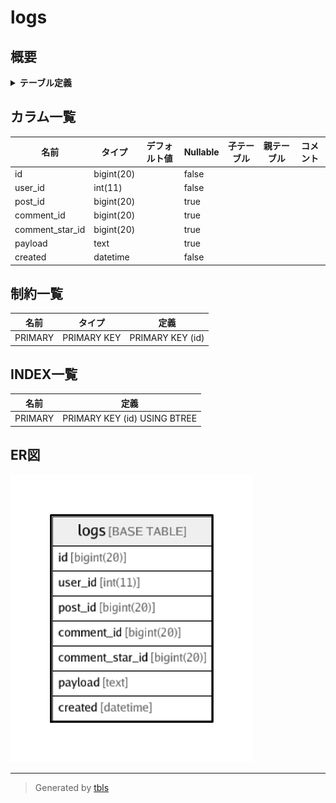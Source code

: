 # logs

## 概要

<details>
<summary><strong>テーブル定義</strong></summary>

```sql
CREATE TABLE `logs` (
  `id` bigint(20) NOT NULL AUTO_INCREMENT,
  `user_id` int(11) NOT NULL,
  `post_id` bigint(20) DEFAULT NULL,
  `comment_id` bigint(20) DEFAULT NULL,
  `comment_star_id` bigint(20) DEFAULT NULL,
  `payload` text,
  `created` datetime NOT NULL,
  PRIMARY KEY (`id`)
) ENGINE=InnoDB DEFAULT CHARSET=latin1
```

</details>

## カラム一覧

| 名前              | タイプ        | デフォルト値       | Nullable | 子テーブル      | 親テーブル      | コメント     |
| --------------- | ---------- | ------------ | -------- | ---------- | ---------- | -------- |
| id              | bigint(20) |              | false    |            |            |          |
| user_id         | int(11)    |              | false    |            |            |          |
| post_id         | bigint(20) |              | true     |            |            |          |
| comment_id      | bigint(20) |              | true     |            |            |          |
| comment_star_id | bigint(20) |              | true     |            |            |          |
| payload         | text       |              | true     |            |            |          |
| created         | datetime   |              | false    |            |            |          |

## 制約一覧

| 名前      | タイプ         | 定義               |
| ------- | ----------- | ---------------- |
| PRIMARY | PRIMARY KEY | PRIMARY KEY (id) |

## INDEX一覧

| 名前      | 定義                           |
| ------- | ---------------------------- |
| PRIMARY | PRIMARY KEY (id) USING BTREE |

## ER図

![er](logs.png)

---

> Generated by [tbls](https://github.com/k1LoW/tbls)
